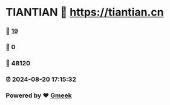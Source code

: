 # TIANTIAN :link: https://tiantian.cn 
### :page_facing_up: [19](https://tiantian.cn/tag.html) 
### :speech_balloon: 0 
### :hibiscus: 48120 
### :alarm_clock: 2024-08-20 17:15:32 
### Powered by :heart: [Gmeek](https://github.com/Meekdai/Gmeek)
